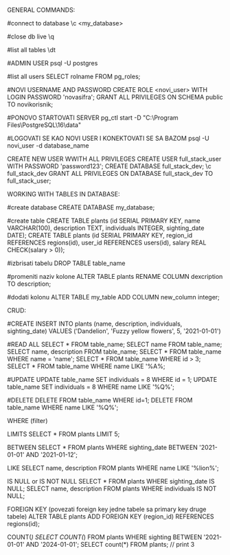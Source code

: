 GENERAL COMMANDS:

#connect to database
\c <my_database>

#close db live
\q

#list all tables
\dt

#ADMIN USER
psql -U postgres

#list all users
SELECT rolname FROM pg_roles;

#NOVI USERNAME AND PASSWORD
CREATE ROLE <novi_user> WITH LOGIN PASSWORD 'novasifra';
GRANT ALL PRIVILEGES ON SCHEMA public TO novikorisnik;

#PONOVO STARTOVATI SERVER
pg_ctl start -D "C:\Program Files\PostgreSQL\16\data"

#LOGOVATI SE KAO NOVI USER I KONEKTOVATI SE SA BAZOM
psql -U novi_user -d database_name


CREATE NEW USER WWITH ALL PRIVILEGES
CREATE USER full_stack_user WITH PASSWORD 'password123';
CREATE DATABASE full_stack_dev;
\c full_stack_dev
GRANT ALL PRIVILEGES ON DATABASE full_stack_dev TO full_stack_user;


WORKING WITH TABLES IN DATABASE:

#create database
CREATE DATABASE my_database;

#create table
CREATE TABLE plants (id SERIAL PRIMARY KEY, name VARCHAR(100), description TEXT, individuals INTEGER, sighting_date DATE);
CREATE TABLE plants (id SERIAL PRIMARY KEY, region_id REFERENCES regions(id), user_id REFERENCES users(id), salary REAL CHECK(salary > 0));

#izbrisati tabelu 
DROP TABLE table_name

#promeniti naziv kolone
ALTER TABLE plants RENAME COLUMN dexcription TO description;


#dodati kolonu
ALTER TABLE my_table ADD COLUMN new_column integer;

CRUD:

#CREATE
INSERT INTO plants (name, description, individuals, sighting_date) VALUES ('Dandelion', 'Fuzzy yellow flowers', 5, '2021-01-01')

#READ ALL
SELECT * FROM table_name;
SELECT name FROM table_name;
SELECT name, description FROM table_name;
SELECT * FROM table_name WHERE name = 'name';
SELECT * FROM table_name WHERE id > 3;
SELECT * FROM table_name WHERE name LIKE '%A%;

#UPDATE
UPDATE table_name SET individuals = 8 WHERE id = 1;
UPDATE table_name SET individuals = 8 WHERE name LIKE '%Q%';

#DELETE
DELETE FROM table_name WHERE id=1;
DELETE FROM table_name WHERE name LIKE '%Q%';

WHERE (filter)

LIMITS
SELECT * FROM plants LIMIT 5;

BETWEEN
SELECT * FROM plants WHERE sighting_date BETWEEN '2021-01-01' AND '2021-01-12';

LIKE
SELECT name, description FROM plants WHERE name LIKE '%lion%';

IS NULL or IS NOT NULL
SELECT * FROM plants WHERE sighting_date IS NULL;
SELECT name, description FROM plants WHERE individuals IS NOT NULL;

FOREIGN KEY (povezati foreign key jedne tabele sa primary key druge tabele)
ALTER TABLE plants ADD FOREIGN KEY (region_id) REFERENCES regions(id);

COUNT(*)
SELECT COUNT(*) FROM plants WHERE sighting BETWEEN '2021-01-01' AND '2024-01-01';
SELECT count(*) FROM plants;
// print 3








